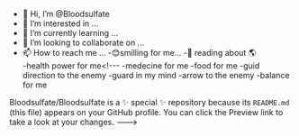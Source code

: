 - 👋 Hi, I’m @Bloodsulfate
- 👀 I’m interested in ...
- 🌱 I’m currently learning ...
- 💞️ I’m looking to collaborate on ...
- 📫 How to reach me ...
-😊smilling for me...
-🤳 reading about 🌎  
-health power for me<!---
-medecine for me
-food for me
  -guid direction to the enemy
  -guard in my mind
  -arrow to the enemy
  -balance for me






Bloodsulfate/Bloodsulfate is a ✨ special ✨ repository because its `README.md` (this file) appears on your GitHub profile.
You can click the Preview link to take a look at your changes.
--->
